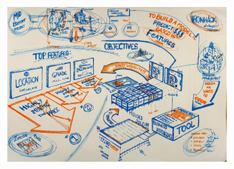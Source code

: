 ![Visual Schema](https://github.com/ferrazzolidicreddo/mid_bootcamp_project/blob/main/Schema_2.jpg)
